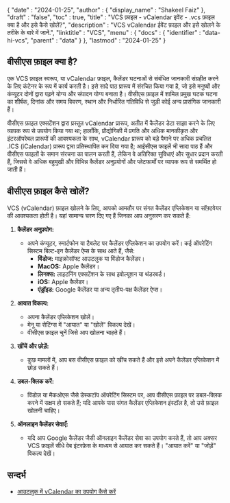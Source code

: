 {
  "date" : "2024-01-25",
  "author" : {
    "display_name" : "Shakeel Faiz"
  },
  "draft" : "false",
  "toc" : true,
  "title" : "VCS फ़ाइल - vCalendar इवेंट - .vcs फ़ाइल क्या है और इसे कैसे खोलें?",
  "description" : "VCS vCalendar ईवेंट फ़ाइल और इसे खोलने के तरीके के बारे में जानें.",
  "linktitle" : "VCS",
  "menu" : {
    "docs" : {
      "identifier" : "data-hi-vcs",
      "parent" : "data"
    }
  },
  "lastmod" : "2024-01-25"
}

## वीसीएस फ़ाइल क्या है?

एक VCS फ़ाइल स्वरूप, या vCalendar फ़ाइल, कैलेंडर घटनाओं से संबंधित जानकारी संग्रहीत करने के लिए कंटेनर के रूप में कार्य करती है। इसे सादे पाठ प्रारूप में संरचित किया गया है, जो इसे मनुष्यों और कंप्यूटर दोनों द्वारा पढ़ने योग्य और संपादन योग्य बनाता है। वीसीएस फ़ाइल में शामिल प्रमुख घटक घटना का शीर्षक, दिनांक और समय विवरण, स्थान और निर्धारित गतिविधि से जुड़ी कोई अन्य प्रासंगिक जानकारी हैं।

वीसीएस फ़ाइल एक्सटेंशन द्वारा प्रस्तुत vCalendar प्रारूप, अतीत में कैलेंडर डेटा साझा करने के लिए व्यापक रूप से उपयोग किया गया था; हालाँकि, प्रौद्योगिकी में प्रगति और अधिक मानकीकृत और इंटरऑपरेबल प्रारूपों की आवश्यकता के साथ, vCalendar प्रारूप को बड़े पैमाने पर अधिक प्रचलित .ICS (iCalendar) प्रारूप द्वारा प्रतिस्थापित कर दिया गया है; आईसीएस फाइलें भी सादा पाठ हैं और वीसीएस फाइलों के समान संरचना का पालन करती हैं, लेकिन वे अतिरिक्त सुविधाएं और सुधार प्रदान करती हैं, जिससे वे अधिक बहुमुखी और विभिन्न कैलेंडर अनुप्रयोगों और प्लेटफार्मों पर व्यापक रूप से समर्थित हो जाती हैं।

## वीसीएस फ़ाइल कैसे खोलें?

VCS (vCalendar) फ़ाइल खोलने के लिए, आपको आमतौर पर संगत कैलेंडर एप्लिकेशन या सॉफ़्टवेयर की आवश्यकता होती है। यहां सामान्य चरण दिए गए हैं जिनका आप अनुसरण कर सकते हैं:

1. **कैलेंडर अनुप्रयोग:**

     - अपने कंप्यूटर, स्मार्टफोन या टैबलेट पर कैलेंडर एप्लिकेशन का उपयोग करें। कई ऑपरेटिंग सिस्टम बिल्ट-इन कैलेंडर ऐप्स के साथ आते हैं, जैसे:
         - **विंडोज:** माइक्रोसॉफ्ट आउटलुक या विंडोज कैलेंडर।
         - **MacOS:** Apple कैलेंडर।
         - **लिनक्स:** लाइटनिंग एक्सटेंशन के साथ इवोल्यूशन या थंडरबर्ड।
         - **iOS:** Apple कैलेंडर।
         - **एंड्रॉइड:** Google कैलेंडर या अन्य तृतीय-पक्ष कैलेंडर ऐप्स।
2. **आयात विकल्प:**

     - अपना कैलेंडर एप्लिकेशन खोलें।
     - मेनू या सेटिंग्स में "आयात" या "खोलें" विकल्प देखें।
     - वीसीएस फ़ाइल चुनें जिसे आप खोलना चाहते हैं।
3. **खींचें और छोड़ें:**

     - कुछ मामलों में, आप बस वीसीएस फ़ाइल को खींच सकते हैं और इसे अपने कैलेंडर एप्लिकेशन में छोड़ सकते हैं।
4. **डबल-क्लिक करें:**

     - विंडोज़ या मैकओएस जैसे डेस्कटॉप ऑपरेटिंग सिस्टम पर, आप वीसीएस फ़ाइल पर डबल-क्लिक करने में सक्षम हो सकते हैं; यदि आपके पास संगत कैलेंडर एप्लिकेशन इंस्टॉल है, तो उसे फ़ाइल खोलनी चाहिए।
5. **ऑनलाइन कैलेंडर सेवाएँ:**

     - यदि आप Google कैलेंडर जैसी ऑनलाइन कैलेंडर सेवा का उपयोग करते हैं, तो आप अक्सर VCS फ़ाइलें सीधे वेब इंटरफ़ेस के माध्यम से आयात कर सकते हैं। "आयात करें" या "जोड़ें" विकल्प देखें।

## सन्दर्भ
* [आउटलुक में vCalendar का उपयोग कैसे करें](https://learn.microsoft.com/en-us/outlook/troubleshoot/calendaring/how-to-use-vcalendar-in-outlook)

